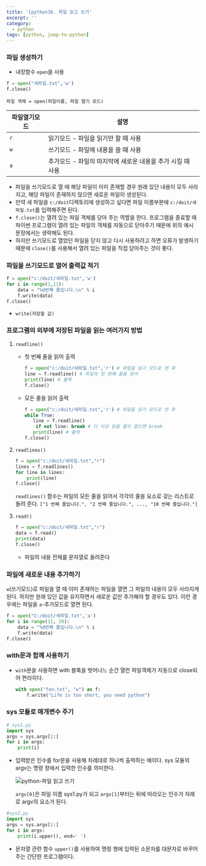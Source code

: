 ```yaml
---
title: '[python]6. 파일 읽고 쓰기'
excerpt: ''
category:
  - python
tags: [python, jump-to-python]
---
```


### 파일 생성하기

- 내장함수 `open`을 사용

```python
f = open("새파일.txt",'w')
f.close()
```

```
파일 객체 = open(파일이름, 파일 열기 모드)
```

| 파일열기모드 | 설명                                                       |
| ------------ | ---------------------------------------------------------- |
| `r`          | 읽기모드 - 파일을 읽기만 할 때 사용                        |
| `w`          | 쓰기모드 - 파일에 내용을 쓸 때 사용                        |
| `a`          | 추가모드 - 파일의 마지막에 새로운 내용을 추가 시킬 때 사용 |

- 파일을 쓰기모드로 열 때 해당 파일이 이미 존재할 경우 원래 있던 내용이 모두 사라지고, 해당 파일이 존재하지 않으면 새로운 파일이 생성된다.
- 만약 새 파일을 `c:/doit`디렉토리에 생성하고 싶다면 파일 이름부분에 `c:/doit/새파일.txt`를 입력해주면 된다.
- `f.close()`는 열려 있는 파일 객체를 닫아 주는 역할을 한다. 프로그램을 종료할 때 파이썬 프로그램이 열려 있는 파일의 객체를 자동으로 닫아주기 때문에 위의 예시 문장에서는 생략해도 된다.
- 하지만 쓰기모드로 열었던 파일을 닫지 않고 다시 사용하려고 하면 오류가 발생하기 때문에 `close()`를 사용해서 열려 있는 파일을 직접 닫아주는 것이 좋다.

### 파일을 쓰기모드로 열어 출력값 적기

```python
f = open("c:/doit/새파일.txt",'w')
for i in range(1,11):
    data = "%d번째 줄입니다.\n" % i
    f.write(data)
f.close()
```

- `write(저장할 값)`

### 프로그램의 외부에 저장된 파일을 읽는 여러가지 방법

1. `readline()`

   - 첫 번째 줄을 읽어 출력

     ```python
     f = open("c:/doit/새파일.txt",'r') # 파일을 읽기 모드로 연 후
     line = f.readline() # 파일의 첫 번째 줄을 읽어
     print(line) # 출력
     f.close()
     ```

   - 모든 줄을 읽어 출력

     ```python
     f = open("c:/doit/새파일.txt",'r') # 파일을 읽기 모드로 연 후
     while True:
     	line = f.readline()
         if not line: break # 더 이상 읽을 줄이 없으면 break
     	print(line) # 출력
     f.close()
     ```

2. `readlines()`

   ```python
   f = open("c:/doit/새파일.txt","r")
   lines = f.readlines()
   for line in lines:
       print(line)
   f.close()
   ```

   `readlines()` 함수는 파일의 모든 줄을 읽어서 각각의 줄을 요소로 갖는 리스트로 돌려 준다. `["1 번째 줄입니다.", "2 번째 줄입니다.", ..., "10 번째 줄입니다."]`

3. `read()`

   ```python
   f = open("c:/doit/새파일.txt","r")
   data = f.read()
   print(data)
   f.close()
   ```

   - 파일의 내용 전체를 문자열로 돌려준다

### 파일에 새로운 내용 추가하기

`w`(쓰기모드)로 파일을 열 때 이미 존재하는 파일을 열면 그 파일의 내용이 모두 사라지게 된다. 하지만 원래 있던 값을 유지하면서 새로운 값만 추가해야 할 경우도 있다. 이런 경우에는 파일을 `a`-추가모드로 열면 된다.

```python
f = open("C:/doit/새파일.txt",'a')
for i in range(11, 20):
    data = "%d번째 줄입니다.\n" % i
    f.write(data)
f.close()
```

### with문과 함께 사용하기

- `with`문을 사용하면 with 블록을 벗어나느 순간 열런 파일객체가 자동으로 close되어 편라히다.

  ```python
  with open("foo.txt", "w") as f:
      f.write("Life is too short, you need python")
  ```

### sys 모듈로 매개변수 주기

```python
# sys1.py
import sys
args = sys.argv[1:]
for i in args:
    print(i)
```

- 입력받은 인수를 for문을 사용해 차례대로 하나씩 출력하는 예이다. sys 모듈의 argv는 명령 창에서 입력한 인수를 의미한다.

  ![python-파일 읽고 쓰기](https://user-images.githubusercontent.com/53068706/107882423-90972200-6f2c-11eb-9531-1ccbdd94989f.png)

  `argv[0]`은 파일 이름 sys1.py가 되고 `argv[1]`부터는 뒤에 따라오는 인수가 자례로 argv의 요소가 된다.

```python
#sys2.py
import sys
args = sys.argv[1:]
for i in args:
    print(i.upper(), end=' ')
```

- 문자열 관련 함수 `upper()`를 사용하여 명령 행에 입력된 소문자를 대문자로 바꾸어 주는 간단한 프로그램이다.
